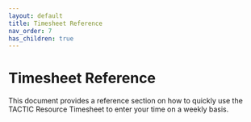 ```yaml
---
layout: default
title: Timesheet Reference
nav_order: 7
has_children: true
---
```



# Timesheet Reference 

This document provides a reference section on how to quickly use the TACTIC Resource Timesheet to enter your time on a weekly basis.


